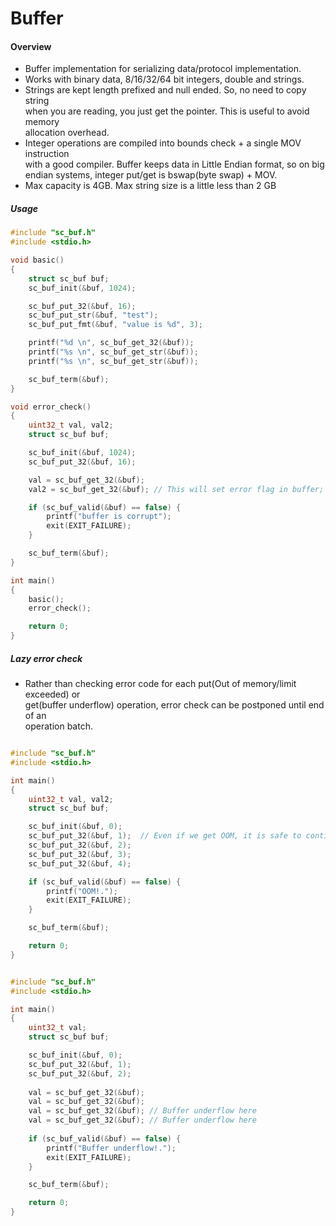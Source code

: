 # Buffer

#### Overview

- Buffer implementation for serializing data/protocol implementation.
- Works with binary data, 8/16/32/64 bit integers, double and strings.  
- Strings are kept length prefixed and null ended. So, no need to copy string  
  when you are reading, you just get the pointer. This is useful to avoid memory  
  allocation overhead.
- Integer operations are compiled into bounds check + a single MOV instruction  
  with a good compiler. Buffer keeps data in Little Endian format, so on big  
  endian systems, integer put/get is bswap(byte swap) + MOV.
- Max capacity is 4GB. Max string size is a little less than 2 GB

##### Usage

```c
#include "sc_buf.h"
#include <stdio.h>

void basic()
{
    struct sc_buf buf;
    sc_buf_init(&buf, 1024);

    sc_buf_put_32(&buf, 16);
    sc_buf_put_str(&buf, "test");
    sc_buf_put_fmt(&buf, "value is %d", 3);

    printf("%d \n", sc_buf_get_32(&buf));
    printf("%s \n", sc_buf_get_str(&buf));
    printf("%s \n", sc_buf_get_str(&buf));

    sc_buf_term(&buf);
}

void error_check()
{
    uint32_t val, val2;
    struct sc_buf buf;

    sc_buf_init(&buf, 1024);
    sc_buf_put_32(&buf, 16);

    val = sc_buf_get_32(&buf);
    val2 = sc_buf_get_32(&buf); // This will set error flag in buffer;

    if (sc_buf_valid(&buf) == false) {
        printf("buffer is corrupt");
        exit(EXIT_FAILURE);
    }

    sc_buf_term(&buf);
}

int main()
{
    basic();
    error_check();

    return 0;
}
```

##### Lazy error check

- Rather than checking error code for each put(Out of memory/limit exceeded) or   
  get(buffer underflow) operation, error check can be postponed until end of an  
  operation batch.

```c

#include "sc_buf.h"
#include <stdio.h>

int main()
{
    uint32_t val, val2;
    struct sc_buf buf;

    sc_buf_init(&buf, 0);
    sc_buf_put_32(&buf, 1);  // Even if we get OOM, it is safe to continue.
    sc_buf_put_32(&buf, 2);  
    sc_buf_put_32(&buf, 3);
    sc_buf_put_32(&buf, 4);

    if (sc_buf_valid(&buf) == false) {
        printf("OOM!.");
        exit(EXIT_FAILURE);
    }

    sc_buf_term(&buf);

    return 0;
}

```

```c

#include "sc_buf.h"
#include <stdio.h>

int main()
{
    uint32_t val;
    struct sc_buf buf;

    sc_buf_init(&buf, 0);
    sc_buf_put_32(&buf, 1); 
    sc_buf_put_32(&buf, 2);
    
    val = sc_buf_get_32(&buf);
    val = sc_buf_get_32(&buf);
    val = sc_buf_get_32(&buf); // Buffer underflow here
    val = sc_buf_get_32(&buf); // Buffer underflow here
        
    if (sc_buf_valid(&buf) == false) {
        printf("Buffer underflow!.");
        exit(EXIT_FAILURE);
    }

    sc_buf_term(&buf);

    return 0;
}

```

